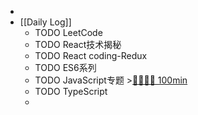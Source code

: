 -
- [[Daily Log]]
	- TODO LeetCode
	- TODO React技术揭秘
	- TODO React coding-Redux
	- TODO ES6系列
	- TODO JavaScript专题 >[🍅🍅🍅🍅 100min](#agenda-pomo://?t=f-1687795366906-1500%2Cf-1687798874163-1500%2Cf-1687836369188-1500%2Cf-1687840396419-1500)
	- TODO TypeScript
	-